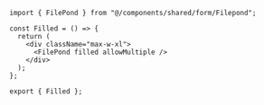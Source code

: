 ﻿```tsx
import { FilePond } from "@/components/shared/form/Filepond";

const Filled = () => {
  return (
    <div className="max-w-xl">
      <FilePond filled allowMultiple />
    </div>
  );
};

export { Filled };

```
